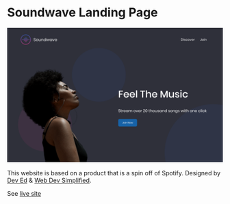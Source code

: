 # Soundwave Landing Page

![Design preview for the Soundwave landing page tutorial](./images/preview.png)

This website is based on a product that is a spin off of Spotify. Designed by [Dev Ed](https://www.youtube.com/channel/UClb90NQQcskPUGDIXsQEz5Q) & [Web Dev Simplified](https://www.youtube.com/channel/UCFbNIlppjAuEX4znoulh0Cw).

See [live site](https://soundwave-landing-page.vercel.app/)